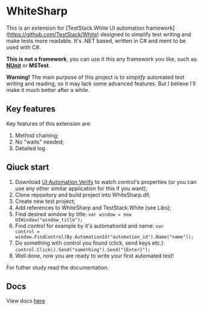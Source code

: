 WhiteSharp
==========

This is an extension for [TestStack.White UI automation framework] (https://github.com/TestStack/White) designed to simplify test writing and make tests more readable. It's .NET based, written in C# and ment to be used with C#.

**This is not a framework**, you can use it this any framework you like, such as [**NUnit**](https://github.com/nunit/nunit-framework) or **MSTest**.

**Warning!**
The main purpose of this project is to *simplify* automated test writing and reading, so it may lack some advanced features. But I believe I'll make it much better after a while.

Key features
------------

Key features of this extension are:

1. Method chaining;
2. No "waits" needed; 
3. Detailed log.

Qiuck start
-----------

1. Download [UI Automation Verify](http://uiautomationverify.codeplex.com/) to watch control's properties (or you can use any other similar application for this if you want);
2. Clone repository and build project into WhiteSharp.dll; 
3. Create new test project;
4. Add references to WhiteSharp and TestStack.White (see Libs);
5. Find desired window by title: <code>var window = new UIWindow("window_title");</code>
6. Find control for example by it's automationId and name: <code>var control = window.FindControl(By.AutomationId("automation_id").Name("name"));</code>
7. Do something with control you found (click, send keys etc.): <code>control.Click().Send("something").Send("{Enter}");</code>
8. Well done, now you are ready to write your first automated test!

For futher study read the documentation.

Docs
----

View docs [here](http://murz42.viewdocs.io/WhiteExtension)
